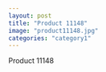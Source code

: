 ```yaml
---
layout: post
title: "Product 11148"
image: "product11148.jpg"
categories: "category1"
---
```

Product 11148
